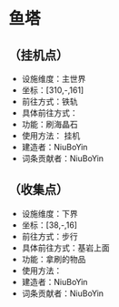 # 鱼塔

## （挂机点）

* 设施维度：主世界
* 坐标：[310,-,161]
* 前往方式：铁轨
* 具体前往方式：
* 功能：刷海晶石
* 使用方法： 挂机
* 建造者：NiuBoYin
* 词条贡献者：NiuBoYin

## （收集点）

* 设施维度：下界
* 坐标：[38,-,16]
* 前往方式：步行
* 具体前往方式：基岩上面
* 功能：拿刷的物品
* 使用方法：
* 建造者：NiuBoYin
* 词条贡献者：NiuBoYin
